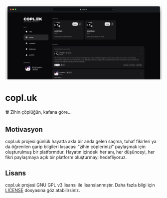 ![](.github/assets/preview.png)

# copl.uk
🗑️ Zihin çöplüğün, kafana göre...

## Motivasyon
copl.uk projesi günlük hayatta akla bir anda gelen saçma, tuhaf fikirleri ya da öğrenilen garip bilgileri kısacası "zihin çöplerinizi" paylaşmak için oluşturulmuş bir platformdur. Hayatın içindeki her anı, her düşünceyi, her fikri paylaşmaya açık bir platform oluşturmayı hedefliyoruz.

## Lisans
copl.uk projesi GNU GPL v3 lisansı ile lisanslanmıştır. Daha fazla bilgi için [LICENSE](./LICENSE) dosyasına göz atabilirsiniz.